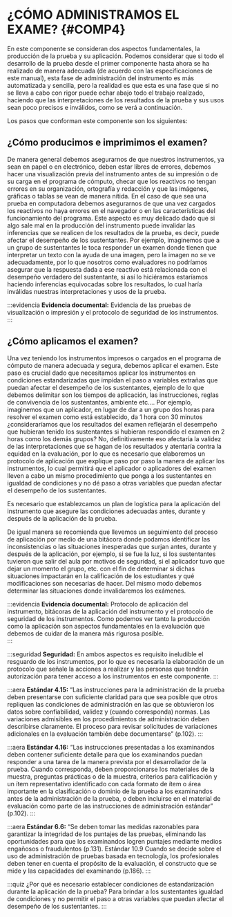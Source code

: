 # ¿CÓMO ADMINISTRAMOS EL EXAME? {#COMP4}

En este componente se consideran dos aspectos fundamentales, la producción de la prueba y su aplicación. Podemos considerar que si todo el desarrollo de la prueba desde el primer componente hasta ahora se ha realizado de manera adecuada (de acuerdo con las especificaciones de este manual), esta fase de administración del instrumento es más automatizada y sencilla, pero la realidad es que esta es una fase que si no se lleva a cabo con rigor puede echar abajo todo el trabajo realizado,  haciendo que las interpretaciones de los resultados de la prueba y sus usos sean poco precisos e inválidos, como se verá a continuación. 

Los pasos que conforman este componente son los siguientes:

## ¿Cómo producimos e imprimimos el examen?

De manera general debemos asegurarnos de que nuestros instrumentos, ya sean en papel o en electrónico, deben estar libres de errores, debemos hacer una visualización previa del instrumento antes de su impresión o de su carga en el programa de cómputo, checar que los reactivos no tengan errores en su organización, ortografía y redacción y que las imágenes, gráficas o tablas se vean de manera nítida. En el caso de que sea una prueba en computadora debemos asegurarnos de que una vez cargados los reactivos no haya errores en el navegador o en las características del funcionamiento del programa.
Este aspecto es muy delicado dado que si algo sale mal en la producción del instrumento puede invalidar las inferencias que se realicen de los resultados de la prueba, es decir, puede afectar el desempeño de los sustentantes. Por ejemplo, imaginemos que a un grupo de sustentantes le toca responder un examen donde tienen que interpretar un texto con la ayuda de una imagen, pero la imagen no se ve adecuadamente, por lo que nosotros como evaluadores no podríamos asegurar que la respuesta dada a ese reactivo está relacionada con el desempeño verdadero del sustentante, si así lo hiciéramos estaríamos haciendo inferencias equivocadas sobre los resultados, lo cual haría inválidas nuestras interpretaciones y usos de la prueba.

:::evidencia
**Evidencia documental:**
Evidencia de las pruebas de visualización o impresión y el protocolo de seguridad de los instrumentos.
:::

## ¿Cómo aplicamos el examen?

Una vez teniendo los instrumentos impresos o cargados en el programa de cómputo de manera adecuada y segura, debemos aplicar el examen. Este paso es crucial dado que necesitamos aplicar los instrumentos en condiciones estandarizadas que impidan el paso a variables extrañas que puedan afectar el desempeño de los sustentantes, ejemplo de lo que debemos delimitar son los tiempos de aplicación, las instrucciones, reglas de convivencia de los sustentantes, ambiente etc.... Por ejemplo, imaginemos que un aplicador, en lugar de dar a un grupo dos horas para resolver el examen como está establecido, da 1 hora con 30 minutos ¿consideraríamos que los resultados del examen reflejarán el desempeño que hubieran tenido los sustentantes si hubieran respondido el examen en 2 horas como los demás grupos? No, definitivamente eso afectaría la validez de las interpretaciones que se hagan de los resultados y atentaría contra la equidad en la evaluación, por lo que es necesario que elaboremos un protocolo de aplicación que explique paso por paso la manera de aplicar los instrumentos, lo cual permitirá que el aplicador o aplicadores del examen lleven a cabo un mismo procedimiento que ponga a los sustentantes en igualdad de condiciones y no dé paso a otras variables que puedan afectar el desempeño de los sustentantes.

Es necesario que establezcamos un plan de logística para la aplicación del instrumento que asegure las condiciones adecuadas antes, durante y después de la aplicación de la prueba.

De igual manera se recomienda que llevemos un seguimiento del proceso de aplicación por medio de una bitácora donde podamos identificar las inconsistencias o las situaciones inesperadas que surjan antes, durante y después de la aplicación, por ejemplo, si se fue la luz, si los sustentantes tuvieron que salir del aula por motivos de seguridad, si el aplicador tuvo que dejar un momento el grupo, etc.  con el fin de determinar si dichas situaciones impactarán en la calificación de los estudiantes y qué modificaciones son necesarias de hacer. Del mismo modo debemos determinar las situaciones donde invalidaremos los exámenes.

:::evidencia
**Evidencia documental:**
Protocolo de aplicación del instrumento, bitácoras de la aplicación del instrumento y el protocolo de seguridad de los instrumentos.
Como podemos ver tanto la producción como la aplicación son aspectos fundamentales en la evaluación que debemos de cuidar de la manera más rigurosa posible.  
:::

:::seguridad
**Seguridad:**
En ambos aspectos es requisito ineludible el resguardo de los instrumentos, por lo que es necesaria la elaboración de un protocolo que señale la acciones a realizar y las personas que tendrán autorización para tener acceso a los instrumentos en este componente.
:::

:::aera
**Estándar 4.15:**
“Las instrucciones para la administración de la prueba deben presentarse con suficiente claridad para que sea posible que otros repliquen las condiciones de administración en las que se obtuvieron los datos sobre confiabilidad, validez y (cuando corresponda) normas. Las variaciones admisibles en los procedimientos de administración deben describirse claramente. El proceso para revisar solicitudes de variaciones adicionales en la evaluación también debe documentarse” (p.102).
:::

:::aera
**Estándar 4.16:**
“Las instrucciones presentadas a los examinandos deben contener suficiente detalle para que los examinandos puedan responder a una tarea de la manera prevista por el desarrollador de la prueba. Cuando corresponda, deben proporcionarse los materiales de la muestra, preguntas prácticas o de la muestra, criterios para calificación y un ítem representativo identificado con cada formato de ítem o área importante en la clasificación o dominio de la prueba a los examinandos antes de la administración de la prueba, o deben incluirse en el material de evaluación como parte de las instrucciones de administración estándar” (p.102).
:::

:::aera
**Estándar 6.6:** 
“Se deben tomar las medidas razonables para garantizar la integridad de los puntajes de las pruebas, eliminando las oportunidades para que los examinandos logren puntajes mediante medios engañosos o fraudulentos (p.131).
Estándar 10.9 Cuando se decide sobre el uso de administración de pruebas basada en tecnología, los profesionales deben tener en cuenta el propósito de la evaluación, el constructo que se mide y las capacidades del examinando (p.186).
:::

:::quiz
¿Por qué es necesario establecer condiciones de estandarización durante la aplicación de la prueba?
Para brindar a los sustentantes igualdad de condiciones y no permitir el paso a otras variables que puedan afectar el desempeño de los sustentantes.
:::
